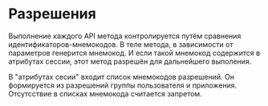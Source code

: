 # Разрешения

Выполнение каждого API метода контролируется путём сравнения идентификаторов-мнемокодов.
В теле метода, в зависимости от параметров генерится мнемокод. И если такой мнемокод содержится в атрибутах сессии, этот метод разрешён для дальнейшего выполения.

В "атрибутах сесии" входит список мнемокодов разрешений. Он формируется из разрешений группы пользователя и приложения. 
Отсутсствие в списках мнемокода считается запретом.
